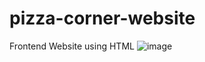 # pizza-corner-website
Frontend Website using HTML
![image](https://github.com/user-attachments/assets/0abbdd6c-4f11-4419-8b33-9e6edd381fc5)
